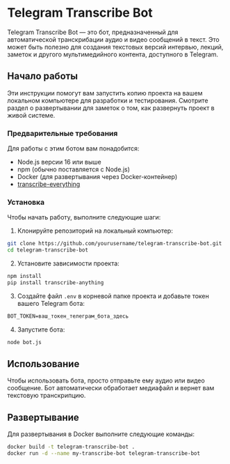 # Telegram Transcribe Bot

Telegram Transcribe Bot — это бот, предназначенный для автоматической транскрибации аудио и видео сообщений в текст. Это может быть полезно для создания текстовых версий интервью, лекций, заметок и другого мультимедийного контента, доступного в Telegram.

## Начало работы

Эти инструкции помогут вам запустить копию проекта на вашем локальном компьютере для разработки и тестирования. Смотрите раздел о развертывании для заметок о том, как развернуть проект в живой системе.

### Предварительные требования

Для работы с этим ботом вам понадобится:

- Node.js версии 16 или выше
- npm (обычно поставляется с Node.js)
- Docker (для развертывания через Docker-контейнер)
- [transcribe-everything]([https://github.com/zackees/transcribe-anything])

### Установка

Чтобы начать работу, выполните следующие шаги:

1. Клонируйте репозиторий на локальный компьютер:

```bash
git clone https://github.com/yourusername/telegram-transcribe-bot.git
cd telegram-transcribe-bot
```


2. Установите зависимости проекта:
```bash
npm install
pip install transcribe-anything
```


3. Создайте файл `.env` в корневой папке проекта и добавьте токен вашего Telegram бота:

```markdown
BOT_TOKEN=ваш_токен_телеграм_бота_здесь
```


4. Запустите бота:

```bash
node bot.js
```


## Использование

Чтобы использовать бота, просто отправьте ему аудио или видео сообщение. Бот автоматически обработает медиафайл и вернет вам текстовую транскрипцию.

## Развертывание

Для развертывания в Docker выполните следующие команды:

```bash
docker build -t telegram-transcribe-bot .
docker run -d --name my-transcribe-bot telegram-transcribe-bot
```
